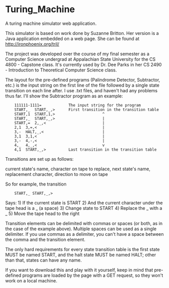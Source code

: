 Turing_Machine
==============

A turing machine simulator web application.

This simulator is based on work done by Suzanne Britton.  Her version is a Java application embedded on a web page.  She can be found at http://ironphoenix.org/tril/

The project was developed over the course of my final semester as a Computer Science undergrad at Appalachian State University for the CS 4800 - Capstone class.  It's currently used by Dr. Dee Parks in her CS 2490 - Introduction to Theoretical Computer Science class.

The layout for the pre-defined programs (Palindrome Detector, Subtractor, etc.) is the input string on the first line of the file followed by a single state transition on each line after.  I use .txt files, and haven't had any problems thus far.  I'll show the Subtractor program as an example:

        111111-1111=            The input string for the program
        START,_  START,_,>      First transition in the transition table
        START,1  START,1,>                     ^
        START,_  START,_,>                     |
        START,=  2,_,<                         |
        2,1  3,=,<                             |
        3,-  HALT,_,<                          |
        3,1  3,1,<                             |
        3,-  4,-,<                             |
        4,_  4,_,<                             v
        4,1  START,_,>          Last transition in the transition table


Transitions are set up as follows:

current state's name, character on tape to replace, next state's name, replacement character, direction to move on tape

So for example, the transition

        START,_ START,_,>
        
Says:
        1) If the current state is START
        2) And the current character under the tape head is a _ (a space)
        3) Change state to START
        4) Replace the _ with a _
        5) Move the tape head to the right

Transition elements can be delimited with commas or spaces (or both, as in the case of the example above).  Multiple spaces can be used as a single delimiter.  If you use commas as a delimiter, you can't have a space between the comma and the transition element.

The only hard requirements for every state transition table is the first state MUST be named START, and the halt state MUST be named HALT; other than that, states can have any name.

If you want to download this and play with it yourself, keep in mind that pre-defined programs are loaded by the page with a GET request, so they won't work on a local machine.
